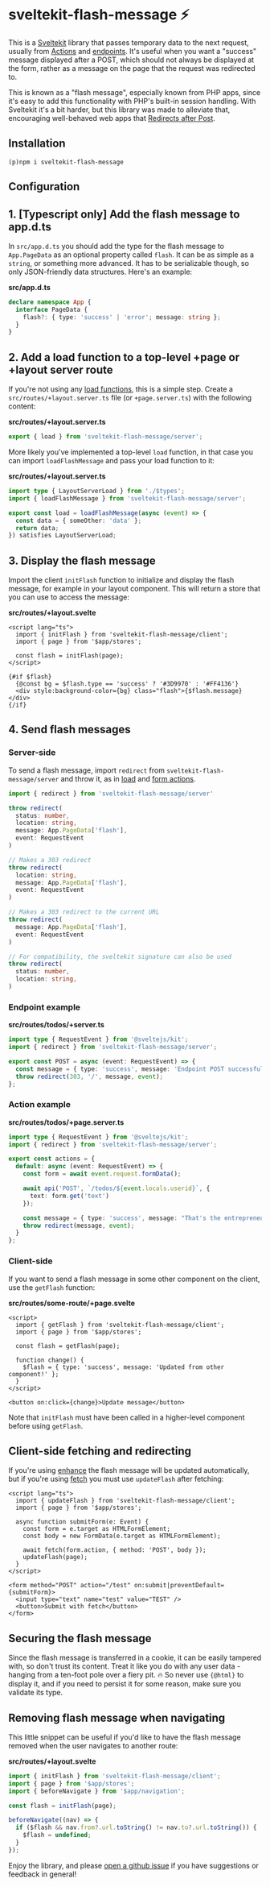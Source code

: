 # sveltekit-flash-message ⚡

This is a [Sveltekit](https://kit.svelte.dev/) library that passes temporary data to the next request, usually from [Actions](https://kit.svelte.dev/docs/routing#page-actions) and [endpoints](https://kit.svelte.dev/docs/routing#server). It's useful when you want a "success" message displayed after a POST, which should not always be displayed at the form, rather as a message on the page that the request was redirected to.

This is known as a "flash message", especially known from PHP apps, since it's easy to add this functionality with PHP's built-in session handling. With Sveltekit it's a bit harder, but this library was made to alleviate that, encouraging well-behaved web apps that [Redirects after Post](https://www.theserverside.com/news/1365146/Redirect-After-Post).

## Installation

```
(p)npm i sveltekit-flash-message
```

## Configuration

## 1. [Typescript only] Add the flash message to app.d.ts

In `src/app.d.ts` you should add the type for the flash message to `App.PageData` as an optional property called `flash`. It can be as simple as a `string`, or something more advanced. It has to be serializable though, so only JSON-friendly data structures. Here's an example:

**src/app.d.ts**

```typescript
declare namespace App {
  interface PageData {
    flash?: { type: 'success' | 'error'; message: string };
  }
}
```

## 2. Add a load function to a top-level +page or +layout server route

If you're not using any [load functions](https://kit.svelte.dev/docs/load), this is a simple step. Create a `src/routes/+layout.server.ts` file (or `+page.server.ts`) with the following content:

**src/routes/+layout.server.ts**

```typescript
export { load } from 'sveltekit-flash-message/server';
```

More likely you've implemented a top-level `load` function, in that case you can import `loadFlashMessage` and pass your load function to it:

**src/routes/+layout.server.ts**

```typescript
import type { LayoutServerLoad } from './$types';
import { loadFlashMessage } from 'sveltekit-flash-message/server';

export const load = loadFlashMessage(async (event) => {
  const data = { someOther: 'data' };
  return data;
}) satisfies LayoutServerLoad;
```

## 3. Display the flash message

Import the client `initFlash` function to initialize and display the flash message, for example in your layout component. This will return a store that you can use to access the message:

**src/routes/+layout.svelte**

```svelte
<script lang="ts">
  import { initFlash } from 'sveltekit-flash-message/client';
  import { page } from '$app/stores';

  const flash = initFlash(page);
</script>

{#if $flash}
  {@const bg = $flash.type == 'success' ? '#3D9970' : '#FF4136'}
  <div style:background-color={bg} class="flash">{$flash.message}</div>
{/if}
```

## 4. Send flash messages

### Server-side

To send a flash message, import `redirect` from `sveltekit-flash-message/server` and throw it, as in [load](https://kit.svelte.dev/docs/load#redirects) and [form actions](https://kit.svelte.dev/docs/form-actions#anatomy-of-an-action-redirects).

```typescript
import { redirect } from 'sveltekit-flash-message/server'

throw redirect(
  status: number,
  location: string,
  message: App.PageData['flash'],
  event: RequestEvent
)

// Makes a 303 redirect
throw redirect(
  location: string,
  message: App.PageData['flash'],
  event: RequestEvent
)

// Makes a 303 redirect to the current URL
throw redirect(
  message: App.PageData['flash'],
  event: RequestEvent
)

// For compatibility, the sveltekit signature can also be used
throw redirect(
  status: number,
  location: string,
)
```

### Endpoint example

**src/routes/todos/+server.ts**

```typescript
import type { RequestEvent } from '@sveltejs/kit';
import { redirect } from 'sveltekit-flash-message/server';

export const POST = async (event: RequestEvent) => {
  const message = { type: 'success', message: 'Endpoint POST successful!' };
  throw redirect(303, '/', message, event);
};
```

### Action example

**src/routes/todos/+page.server.ts**

```typescript
import type { RequestEvent } from '@sveltejs/kit';
import { redirect } from 'sveltekit-flash-message/server';

export const actions = {
  default: async (event: RequestEvent) => {
    const form = await event.request.formData();

    await api('POST', `/todos/${event.locals.userid}`, {
      text: form.get('text')
    });

    const message = { type: 'success', message: "That's the entrepreneur spirit!" };
    throw redirect(message, event);
  }
};
```

### Client-side

If you want to send a flash message in some other component on the client, use the `getFlash` function:

**src/routes/some-route/+page.svelte**

```svelte
<script>
  import { getFlash } from 'sveltekit-flash-message/client';
  import { page } from '$app/stores';

  const flash = getFlash(page);

  function change() {
    $flash = { type: 'success', message: 'Updated from other component!' };
  }
</script>

<button on:click={change}>Update message</button>
```

Note that `initFlash` must have been called in a higher-level component before using `getFlash`.

## Client-side fetching and redirecting

If you're using [enhance](https://kit.svelte.dev/docs/form-actions#progressive-enhancement-use-enhance) the flash message will be updated automatically, but if you're using [fetch](https://kit.svelte.dev/docs/web-standards#fetch-apis) you must use `updateFlash` after fetching:

```svelte
<script lang="ts">
  import { updateFlash } from 'sveltekit-flash-message/client';
  import { page } from '$app/stores';

  async function submitForm(e: Event) {
    const form = e.target as HTMLFormElement;
    const body = new FormData(e.target as HTMLFormElement);

    await fetch(form.action, { method: 'POST', body });
    updateFlash(page);
  }
</script>

<form method="POST" action="/test" on:submit|preventDefault={submitForm}>
  <input type="text" name="test" value="TEST" />
  <button>Submit with fetch</button>
</form>
```

## Securing the flash message

Since the flash message is transferred in a cookie, it can be easily tampered with, so don't trust its content. Treat it like you do with any user data - hanging from a ten-foot pole over a fiery pit. 🔥 So never use `{@html}` to display it, and if you need to persist it for some reason, make sure you validate its type.

## Removing flash message when navigating

This little snippet can be useful if you'd like to have the flash message removed when the user navigates to another route:

**src/routes/+layout.svelte**

```typescript
import { initFlash } from 'sveltekit-flash-message/client';
import { page } from '$app/stores';
import { beforeNavigate } from '$app/navigation';

const flash = initFlash(page);

beforeNavigate((nav) => {
  if ($flash && nav.from?.url.toString() != nav.to?.url.toString()) {
    $flash = undefined;
  }
});
```

Enjoy the library, and please [open a github issue](https://github.com/ciscoheat/sveltekit-flash-message/issues) if you have suggestions or feedback in general!
